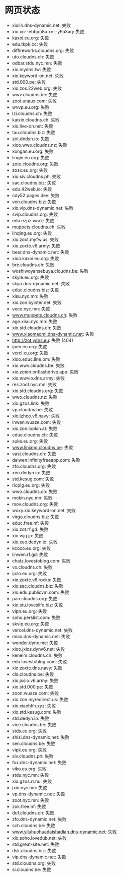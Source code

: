 # 网页状态
- xiolin.dns-dynamic.net: 失败
- xio.xn--ebbpo8a.xn--y9a3aq: 失败
- kaxoi.eu.org: 失败
- edu.tkpk.cc: 失败
- diffireworks.cloudns.org: 失败
- uto.cloudns.ch: 失败
- odbar.stdu.nyc.mn: 失败
- xio.mydns.tw: 失败
- xio.keyword-on.net: 失败
- std.000.pe: 失败
- xio.zos.22web.org: 失败
- wwv.cloudns.be: 失败
- zoot.unaux.com: 失败
- wvvp.eu.org: 失败
- lzi.cloudns.ch: 失败
- kaixin.cloudns.ch: 失败
- xio.live-on.net: 失败
- tau.cloudns.biz: 失败
- zot.dedyn.io: 失败
- xioo.wwo.cloudns.nz: 失败
- xongan.eu.org: 失败
- linqin.eu.org: 失败
- zote.cloudns.org: 失败
- zosx.eu.org: 失败
- xio.siv.cloudns.ph: 失败
- sac.cloudns.biz: 失败
- edu.42web.io: 失败
- cdy52.pages.dev: 失败
- ven.cloudns.biz: 失败
- xio.vip.dns-dynamic.net: 失败
- svip.cloudns.org: 失败
- edu.ezpz.work: 失败
- muppets.cloudns.ch: 失败
- linqing.eu.org: 失败
- xio.zoot.myfw.us: 失败
- xio.zoxte.v6.army: 失败
- beer.dns-dynamic.net: 失败
- xioo.kaxoi.eu.org: 失败
- bre.cloudns.ch: 失败
- woshiwoyansebuya.cloudns.be: 失败
- skyle.eu.org: 失败
- skyo.dns-dynamic.net: 失败
- educ.cloudns.biz: 失败
- xisu.nyc.mn: 失败
- xio.zon.byinter.net: 失败
- veco.nyc.mn: 失败
- www.muppets.cloudns.ch: 失败
- age.xisu.nyc.mn: 失败
- xio.std.cloudns.ch: 失败
- www.xiaomaomi.dns-dynamic.net: 失败
- http://zot.ydns.eu: 失败 (404)
- ipen.eu.org: 失败
- vercl.eu.org: 失败
- xioo.educ.line.pm: 失败
- xio.wwv.cloudns.be: 失败
- xio.zoten.onflashdrive.app: 失败
- xio.wwvio.dns.army: 失败
- res.zoot.nyc.mn: 失败
- xio.std.cloudns.org: 失败
- wwo.cloudns.nz: 失败
- xio.gzos.link: 失败
- vp.cloudns.be: 失败
- xio.lzhoo.v6.navy: 失败
- inwen.wuaze.com: 失败
- xio.zon.lookin.at: 失败
- cdue.cloudns.ch: 失败
- suke.eu.org: 失败
- www.liniang.cloudns.be: 失败
- vast.cloudns.ch: 失败
- daiwen.infinityfreeapp.com: 失败
- zfo.cloudns.org: 失败
- xeo.dedyn.io: 失败
- std.kesug.com: 失败
- ricpig.eu.org: 失败
- wwo.cloudns.ch: 失败
- mokin.nyc.mn: 失败
- mov.cloudns.org: 失败
- woxy.xio.keyword-on.net: 失败
- virgo.cloudns.biz: 失败
- educ.free.nf: 失败
- xio.zot.rf.gd: 失败
- xio.wjg.jp: 失败
- xio.xeo.dedyn.io: 失败
- kcoco.eu.org: 失败
- linwen.rf.gd: 失败
- chatz.lovestoblog.com: 失败
- vx.cloudns.ch: 失败
- ipzo.eu.org: 失败
- xio.zoxte.v6.rocks: 失败
- xio.sac.cloudns.biz: 失败
- xio.edu.publicvm.com: 失败
- pan.cloudns.org: 失败
- xio.stu.loveslife.biz: 失败
- vipn.eu.org: 失败
- soho.perslist.com: 失败
- skvip.eu.org: 失败
- vercel.dns-dynamic.net: 失败
- miao.dns-dynamic.net: 失败
- wonder.dynx.me: 失败
- xioo.jxios.dynv6.net: 失败
- kenelm.cloudns.ch: 失败
- edu.lovestoblog.com: 失败
- xio.zoxte.dns.navy: 失败
- clo.cloudns.be: 失败
- xio.jxsio.v6.army: 失败
- xio.std.000.pe: 失败
- zoon.wuaze.com: 失败
- xio.zon.myredirect.us: 失败
- xio.xiaohhh.xyz: 失败
- xio.std.kesug.com: 失败
- std.dedyn.io: 失败
- vice.cloudns.be: 失败
- stds.eu.org: 失败
- shisi.dns-dynamic.net: 失败
- sen.cloudns.be: 失败
- vipk.eu.org: 失败
- siv.cloudns.ph: 失败
- fox.dns-dynamic.net: 失败
- viko.eu.org: 失败
- stdu.nyc.mn: 失败
- xio.gzos.rr.nu: 失败
- jxio.nyc.mn: 失败
- vp.dns-dynamic.net: 失败
- zoot.nyc.mn: 失败
- zok.free.nf: 失败
- duf.cloudns.ch: 失败
- zfo.dns-dynamic.net: 失败
- sch.cloudns.be: 失败
- www.yiluhuohuadaishadian.dns-dynamic.net: 失败
- xio.soho.lovedub.net: 失败
- std.great-site.net: 失败
- dsk.cloudns.biz: 失败
- vip.dns-dynamic.net: 失败
- std.cloudns.org: 失败
- si.cloudns.be: 失败
